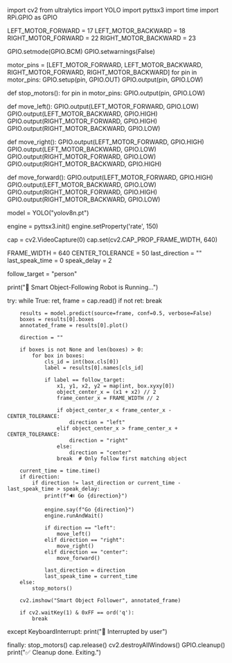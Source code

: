 import cv2
from ultralytics import YOLO
import pyttsx3
import time
import RPi.GPIO as GPIO

LEFT_MOTOR_FORWARD = 17
LEFT_MOTOR_BACKWARD = 18
RIGHT_MOTOR_FORWARD = 22
RIGHT_MOTOR_BACKWARD = 23

GPIO.setmode(GPIO.BCM)
GPIO.setwarnings(False)

motor_pins = [LEFT_MOTOR_FORWARD, LEFT_MOTOR_BACKWARD, RIGHT_MOTOR_FORWARD, RIGHT_MOTOR_BACKWARD]
for pin in motor_pins:
    GPIO.setup(pin, GPIO.OUT)
    GPIO.output(pin, GPIO.LOW)

def stop_motors():
    for pin in motor_pins:
        GPIO.output(pin, GPIO.LOW)

def move_left():
    GPIO.output(LEFT_MOTOR_FORWARD, GPIO.LOW)
    GPIO.output(LEFT_MOTOR_BACKWARD, GPIO.HIGH)
    GPIO.output(RIGHT_MOTOR_FORWARD, GPIO.HIGH)
    GPIO.output(RIGHT_MOTOR_BACKWARD, GPIO.LOW)

def move_right():
    GPIO.output(LEFT_MOTOR_FORWARD, GPIO.HIGH)
    GPIO.output(LEFT_MOTOR_BACKWARD, GPIO.LOW)
    GPIO.output(RIGHT_MOTOR_FORWARD, GPIO.LOW)
    GPIO.output(RIGHT_MOTOR_BACKWARD, GPIO.HIGH)

def move_forward():
    GPIO.output(LEFT_MOTOR_FORWARD, GPIO.HIGH)
    GPIO.output(LEFT_MOTOR_BACKWARD, GPIO.LOW)
    GPIO.output(RIGHT_MOTOR_FORWARD, GPIO.HIGH)
    GPIO.output(RIGHT_MOTOR_BACKWARD, GPIO.LOW)

model = YOLO("yolov8n.pt")  

engine = pyttsx3.init()
engine.setProperty('rate', 150)

cap = cv2.VideoCapture(0)
cap.set(cv2.CAP_PROP_FRAME_WIDTH, 640)

FRAME_WIDTH = 640
CENTER_TOLERANCE = 50
last_direction = ""
last_speak_time = 0
speak_delay = 2

follow_target = "person"

print("🤖 Smart Object-Following Robot is Running...")

try:
    while True:
        ret, frame = cap.read()
        if not ret:
            break

        results = model.predict(source=frame, conf=0.5, verbose=False)
        boxes = results[0].boxes
        annotated_frame = results[0].plot()

        direction = ""

        if boxes is not None and len(boxes) > 0:
            for box in boxes:
                cls_id = int(box.cls[0])
                label = results[0].names[cls_id]

                if label == follow_target:
                    x1, y1, x2, y2 = map(int, box.xyxy[0])
                    object_center_x = (x1 + x2) // 2
                    frame_center_x = FRAME_WIDTH // 2

                    if object_center_x < frame_center_x - CENTER_TOLERANCE:
                        direction = "left"
                    elif object_center_x > frame_center_x + CENTER_TOLERANCE:
                        direction = "right"
                    else:
                        direction = "center"
                    break  # Only follow first matching object

        current_time = time.time()
        if direction:
            if direction != last_direction or current_time - last_speak_time > speak_delay:
                print(f"🔊 Go {direction}")

                engine.say(f"Go {direction}")
                engine.runAndWait()

                if direction == "left":
                    move_left()
                elif direction == "right":
                    move_right()
                elif direction == "center":
                    move_forward()

                last_direction = direction
                last_speak_time = current_time
        else:
            stop_motors()

        cv2.imshow("Smart Object Follower", annotated_frame)

        if cv2.waitKey(1) & 0xFF == ord('q'):
            break

except KeyboardInterrupt:
    print("🛑 Interrupted by user")

finally:
    stop_motors()
    cap.release()
    cv2.destroyAllWindows()
    GPIO.cleanup()
    print("✅ Cleanup done. Exiting.")
